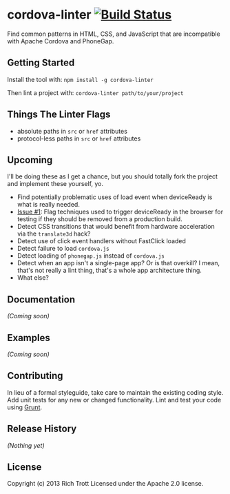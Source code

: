 # cordova-linter [![Build Status](https://secure.travis-ci.org/Trott/cordova-linter.png?branch=master)](http://travis-ci.org/Trott/cordova-linter)

Find common patterns in HTML, CSS, and JavaScript that are incompatible with Apache Cordova and PhoneGap.

## Getting Started
Install the tool with: `npm install -g cordova-linter`

Then lint a project with: `cordova-linter path/to/your/project`

## Things The Linter Flags

* absolute paths in `src` or `href` attributes
* protocol-less paths in `src` or `href` attributes

## Upcoming

I'll be doing these as I get a chance, but you should totally fork the project and implement these yourself, yo.

* Find potentially problematic uses of load event when deviceReady is what is really needed.
* [Issue #1](https://github.com/Trott/cordova-linter/issues/1): Flag techniques used to trigger deviceReady in the browser for testing if they should be removed from a production build. 
* Detect CSS transitions that would benefit from hardware acceleration via the `translate3d` hack?
* Detect use of click event handlers without FastClick loaded
* Detect failure to load `cordova.js`
* Detect loading of `phonegap.js` instead of `cordova.js`
* Detect when an app isn't a single-page app? Or is that overkill? I mean, that's not really a lint thing, that's a whole app architecture thing.
* What else?

## Documentation
_(Coming soon)_

## Examples
_(Coming soon)_

## Contributing
In lieu of a formal styleguide, take care to maintain the existing coding style. Add unit tests for any new or changed functionality. Lint and test your code using [Grunt](http://gruntjs.com/).

## Release History
_(Nothing yet)_

## License
Copyright (c) 2013 Rich Trott
Licensed under the Apache 2.0 license.
